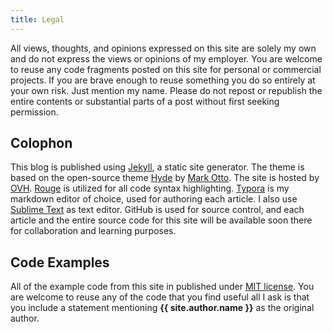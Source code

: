 ```yaml
---
title: Legal
---
```


All views, thoughts, and opinions expressed on this site are solely my own and do not express the views or opinions of my employer.
You are welcome to reuse any code fragments posted on this site for personal or commercial projects. If you are brave enough to reuse something you do so entirely at your own risk. Just mention my name.
Please do not repost or republish the entire contents or substantial parts of a post without first seeking permission.

## Colophon

This blog is published using [Jekyll](https://jekyllrb.com), a static site generator. The theme is based on the open-source theme [Hyde](https://github.com/poole/hyde) by [Mark Otto](http://markdotto.com/). The site is hosted by [OVH](https://www.ovh.com/). [Rouge](http://rouge.jneen.net/) is utilized for all code syntax highlighting. [Typora](https://typora.io/) is my markdown editor of choice, used for authoring each article. I also use [Sublime Text](https://www.sublimetext.com/) as text editor. GitHub is used for source control, and each article and the entire source code for this site will be available soon there for collaboration and learning purposes.

## Code Examples
All of the example code from this site in published under [MIT license](https://choosealicense.com/licenses/mit/). You are welcome to reuse any of the code that you find useful all I ask is that you include a statement mentioning **{{ site.author.name }}** as the original author.
